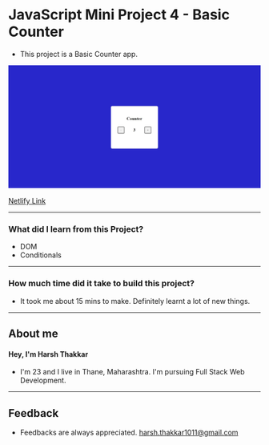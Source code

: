 # **JavaScript Mini Project 4 - Basic Counter**

- This project is a Basic Counter app.

![Basic Counter](./Image/basiccounter.JPG)

[Netlify Link](basic-counter-harshcodes.netlify.app)

---

### **What did I learn from this Project?**

- DOM
- Conditionals

---

### **How much time did it take to build this project?**

- It took me about 15 mins to make. Definitely learnt a lot of new things.

---

## **About me**

#### **Hey, I'm Harsh Thakkar**

- I'm 23 and I live in Thane, Maharashtra. I'm pursuing Full Stack Web Development.

---

## **Feedback**
- Feedbacks are always appreciated. harsh.thakkar1011@gmail.com
